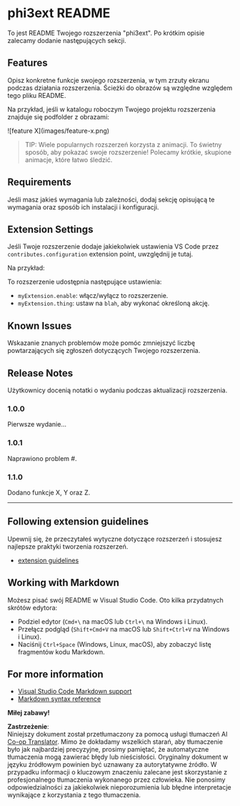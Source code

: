 <!--
CO_OP_TRANSLATOR_METADATA:
{
  "original_hash": "be0b2937160c486180ded27e4f14adeb",
  "translation_date": "2025-05-09T04:51:08+00:00",
  "source_file": "code/07.Lab/01/AIPC/extensions/phi3ext/README.md",
  "language_code": "pl"
}
-->
# phi3ext README

To jest README Twojego rozszerzenia "phi3ext". Po krótkim opisie zalecamy dodanie następujących sekcji.

## Features

Opisz konkretne funkcje swojego rozszerzenia, w tym zrzuty ekranu podczas działania rozszerzenia. Ścieżki do obrazów są względne względem tego pliku README.

Na przykład, jeśli w katalogu roboczym Twojego projektu rozszerzenia znajduje się podfolder z obrazami:

\!\[feature X\]\(images/feature-x.png\)

> TIP: Wiele popularnych rozszerzeń korzysta z animacji. To świetny sposób, aby pokazać swoje rozszerzenie! Polecamy krótkie, skupione animacje, które łatwo śledzić.

## Requirements

Jeśli masz jakieś wymagania lub zależności, dodaj sekcję opisującą te wymagania oraz sposób ich instalacji i konfiguracji.

## Extension Settings

Jeśli Twoje rozszerzenie dodaje jakiekolwiek ustawienia VS Code przez `contributes.configuration` extension point, uwzględnij je tutaj.

Na przykład:

To rozszerzenie udostępnia następujące ustawienia:

* `myExtension.enable`: włącz/wyłącz to rozszerzenie.
* `myExtension.thing`: ustaw na `blah`, aby wykonać określoną akcję.

## Known Issues

Wskazanie znanych problemów może pomóc zmniejszyć liczbę powtarzających się zgłoszeń dotyczących Twojego rozszerzenia.

## Release Notes

Użytkownicy docenią notatki o wydaniu podczas aktualizacji rozszerzenia.

### 1.0.0

Pierwsze wydanie...

### 1.0.1

Naprawiono problem #.

### 1.1.0

Dodano funkcje X, Y oraz Z.

---

## Following extension guidelines

Upewnij się, że przeczytałeś wytyczne dotyczące rozszerzeń i stosujesz najlepsze praktyki tworzenia rozszerzeń.

* [extension guidelines](https://code.visualstudio.com/api/references/extension-guidelines?WT.mc_id=aiml-137032-kinfeylo)

## Working with Markdown

Możesz pisać swój README w Visual Studio Code. Oto kilka przydatnych skrótów edytora:

* Podziel edytor (`Cmd+\` na macOS lub `Ctrl+\` na Windows i Linux).
* Przełącz podgląd (`Shift+Cmd+V` na macOS lub `Shift+Ctrl+V` na Windows i Linux).
* Naciśnij `Ctrl+Space` (Windows, Linux, macOS), aby zobaczyć listę fragmentów kodu Markdown.

## For more information

* [Visual Studio Code Markdown support](http://code.visualstudio.com/docs/languages/markdown?WT.mc_id=aiml-137032-kinfeylo)
* [Markdown syntax reference](https://help.github.com/articles/markdown-basics/)

**Miłej zabawy!**

**Zastrzeżenie**:  
Niniejszy dokument został przetłumaczony za pomocą usługi tłumaczeń AI [Co-op Translator](https://github.com/Azure/co-op-translator). Mimo że dokładamy wszelkich starań, aby tłumaczenie było jak najbardziej precyzyjne, prosimy pamiętać, że automatyczne tłumaczenia mogą zawierać błędy lub nieścisłości. Oryginalny dokument w języku źródłowym powinien być uznawany za autorytatywne źródło. W przypadku informacji o kluczowym znaczeniu zalecane jest skorzystanie z profesjonalnego tłumaczenia wykonanego przez człowieka. Nie ponosimy odpowiedzialności za jakiekolwiek nieporozumienia lub błędne interpretacje wynikające z korzystania z tego tłumaczenia.